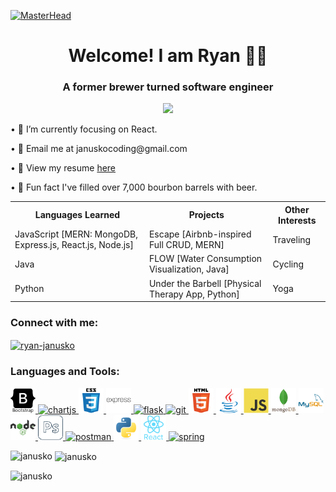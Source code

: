 [![MasterHead](https://www.ultius.com/images/easyblog_shared/2e1ax_origami_entry_Reality-and-Representation-in-The-Matrix.jpg)](https://rishavchanda.io)
<h1 align="center">Welcome! I am Ryan 👨‍💻</h1>
<h3 align="center">A former brewer turned software engineer</h3>
<p align="center">
    <img src="https://gifimage.net/wp-content/uploads/2017/09/animated-beer-gif-4.gif" width="500"/>
</p>

<div align="left">
• 🌱 I’m currently focusing on React.
    <p></p>
• 📧 Email me at januskocoding@gmail.com
    <p></p>
• 📝 View my resume <a href="https://docs.google.com/document/d/1s3r4R0io7De23Xdzxi2r_8CcdIeCddXRc33kxdkL40Y/edit?usp=sharing](https://docs.google.com/document/d/1s3r4R0io7De23Xdzxi2r_8CcdIeCddXRc33kxdkL40Y/edit?usp=sharing">here</a>
    <p></p>
• 🔸 Fun fact I've filled over 7,000 bourbon barrels with beer.
</div>
<p></p>
<table>
    <tr>
       <th>Languages Learned</th>
        <th>Projects</th>
        <th>Other Interests</th>
    </tr>
    <tb>
        <tr>
            <td>JavaScript [MERN: MongoDB, Express.js, React.js, Node.js]</td>
            <td>Escape [Airbnb-inspired Full CRUD, MERN]</td>
            <td>Traveling</td>
        </tr>
        <tr>
            <td>Java</td>
            <td>FLOW [Water Consumption Visualization, Java]</td>
            <td>Cycling</td>
        </tr>
        <tr>
            <td>Python</td>
            <td>Under the Barbell [Physical Therapy App, Python]</td>
            <td>Yoga</td>
        </tr>
    </table>
        
<div>
<h3 align="left">Connect with me:</h3>
<p align="left">
<a href="https://linkedin.com/in/ryan-janusko" target="blank"><img align="center" src="https://raw.githubusercontent.com/rahuldkjain/github-profile-readme-generator/master/src/images/icons/Social/linked-in-alt.svg" alt="ryan-janusko" height="30" width="40" /></a>
</p>
    </div>
    </div>

<h3 align="left">Languages and Tools:</h3>
<p align="left"> <a href="https://getbootstrap.com" target="_blank" rel="noreferrer"> <img src="https://raw.githubusercontent.com/devicons/devicon/master/icons/bootstrap/bootstrap-plain-wordmark.svg" alt="bootstrap" width="40" height="40"/> </a> <a href="https://www.chartjs.org" target="_blank" rel="noreferrer"> <img src="https://www.chartjs.org/media/logo-title.svg" alt="chartjs" width="40" height="40"/> </a> <a href="https://www.w3schools.com/css/" target="_blank" rel="noreferrer"> <img src="https://raw.githubusercontent.com/devicons/devicon/master/icons/css3/css3-original-wordmark.svg" alt="css3" width="40" height="40"/> </a> <a href="https://expressjs.com" target="_blank" rel="noreferrer"> <img src="https://raw.githubusercontent.com/devicons/devicon/master/icons/express/express-original-wordmark.svg" alt="express" width="40" height="40"/> </a> <a href="https://flask.palletsprojects.com/" target="_blank" rel="noreferrer"> <img src="https://www.vectorlogo.zone/logos/pocoo_flask/pocoo_flask-icon.svg" alt="flask" width="40" height="40"/> </a> <a href="https://git-scm.com/" target="_blank" rel="noreferrer"> <img src="https://www.vectorlogo.zone/logos/git-scm/git-scm-icon.svg" alt="git" width="40" height="40"/> </a> <a href="https://www.w3.org/html/" target="_blank" rel="noreferrer"> <img src="https://raw.githubusercontent.com/devicons/devicon/master/icons/html5/html5-original-wordmark.svg" alt="html5" width="40" height="40"/> </a> <a href="https://www.java.com" target="_blank" rel="noreferrer"> <img src="https://raw.githubusercontent.com/devicons/devicon/master/icons/java/java-original.svg" alt="java" width="40" height="40"/> </a> <a href="https://developer.mozilla.org/en-US/docs/Web/JavaScript" target="_blank" rel="noreferrer"> <img src="https://raw.githubusercontent.com/devicons/devicon/master/icons/javascript/javascript-original.svg" alt="javascript" width="40" height="40"/> </a> <a href="https://www.mongodb.com/" target="_blank" rel="noreferrer"> <img src="https://raw.githubusercontent.com/devicons/devicon/master/icons/mongodb/mongodb-original-wordmark.svg" alt="mongodb" width="40" height="40"/> </a> <a href="https://www.mysql.com/" target="_blank" rel="noreferrer"> <img src="https://raw.githubusercontent.com/devicons/devicon/master/icons/mysql/mysql-original-wordmark.svg" alt="mysql" width="40" height="40"/> </a> <a href="https://nodejs.org" target="_blank" rel="noreferrer"> <img src="https://raw.githubusercontent.com/devicons/devicon/master/icons/nodejs/nodejs-original-wordmark.svg" alt="nodejs" width="40" height="40"/> </a> <a href="https://www.photoshop.com/en" target="_blank" rel="noreferrer"> <img src="https://raw.githubusercontent.com/devicons/devicon/master/icons/photoshop/photoshop-line.svg" alt="photoshop" width="40" height="40"/> </a> <a href="https://postman.com" target="_blank" rel="noreferrer"> <img src="https://www.vectorlogo.zone/logos/getpostman/getpostman-icon.svg" alt="postman" width="40" height="40"/> </a> <a href="https://www.python.org" target="_blank" rel="noreferrer"> <img src="https://raw.githubusercontent.com/devicons/devicon/master/icons/python/python-original.svg" alt="python" width="40" height="40"/> </a> <a href="https://reactjs.org/" target="_blank" rel="noreferrer"> <img src="https://raw.githubusercontent.com/devicons/devicon/master/icons/react/react-original-wordmark.svg" alt="react" width="40" height="40"/> </a> <a href="https://spring.io/" target="_blank" rel="noreferrer"> <img src="https://www.vectorlogo.zone/logos/springio/springio-icon.svg" alt="spring" width="40" height="40"/> </a> </p>

<p><img align="left" src="https://github-readme-stats.vercel.app/api/top-langs?username=janusko&show_icons=true&locale=en&layout=compact" alt="janusko" /></p>

<p>&nbsp;<img align="center" src="https://github-readme-stats.vercel.app/api?username=janusko&show_icons=true&locale=en" alt="janusko" /></p>

 <img src="https://komarev.com/ghpvc/?username=janusko&label=Profile%20views&color=0e75b6&style=flat" alt="janusko" /> 
